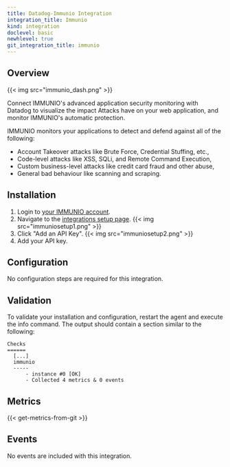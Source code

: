 ```yaml
---
title: Datadog-Immunio Integration
integration_title: Immunio
kind: integration
doclevel: basic
newhlevel: true
git_integration_title: immunio
---
```

## Overview

{{< img src="immunio_dash.png" >}}

Connect IMMUNIO's advanced application security monitoring with Datadog to visualize the impact Attacks have on your web application, and monitor IMMUNIO's automatic protection.

IMMUNIO monitors your applications to detect and defend against all of the following:

* Account Takeover attacks like Brute Force, Credential Stuffing, etc.,
* Code-level attacks like XSS, SQLi, and Remote Command Execution,
* Custom business-level attacks like credit card fraud and other abuse,
* General bad behaviour like scanning and scraping.

## Installation

1.  Login to [your IMMUNIO account](http://www.immun.io/).
1.  Navigate to the [integrations setup page](https://dashboard.immun.io/#/settings/integrations).
    {{< img src="immuniosetup1.png" >}}
1.  Click "Add an API Key".
    {{< img src="immuniosetup2.png" >}}
1.  Add your API key.

## Configuration

No configuration steps are required for this integration.

## Validation

To validate your installation and configuration, restart the agent and execute the info command. The output should contain a section similar to the following:


    Checks
    ======
      [...]
      immunio
      -----
          - instance #0 [OK]
          - Collected 4 metrics & 0 events

## Metrics

{{< get-metrics-from-git >}}

## Events

No events are included with this integration.


